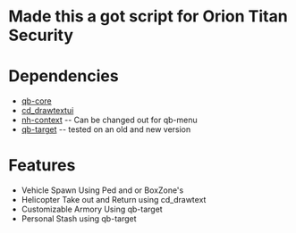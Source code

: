 # Made this a got script for Orion Titan Security

# Dependencies
* [qb-core](https://github.com/qbcore-framework/qb-core)
* [cd_drawtextui](https://github.com/dsheedes/cd_drawtextui)
* [nh-context](https://github.com/nerohiro/nh-context) -- Can be changed out for qb-menu
* [qb-target](https://github.com/BerkieBb/qb-target)    -- tested on an old and new version

# Features
* Vehicle Spawn Using Ped and or BoxZone's
* Helicopter Take out and Return using cd_drawtext
* Customizable Armory Using qb-target
* Personal Stash using qb-target

